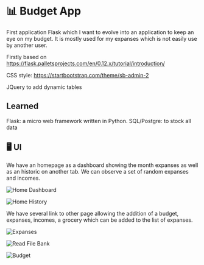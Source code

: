 # :bar_chart: Budget App
First application Flask which I want to evolve into an application to keep an eye on my budget.
It is mostly used for my expanses which is not easily use by another user.

Firstly based on https://flask.palletsprojects.com/en/0.12.x/tutorial/introduction/

CSS style: https://startbootstrap.com/theme/sb-admin-2

JQuery to add dynamic tables

## Learned

Flask: a micro web framework written in Python.
SQL/Postgre: to stock all data

## 	:desktop_computer: UI

We have an homepage as a dashboard showing the month expanses as well as an historic on another tab.
We can observe a set of random expanses and incomes.

![Home Dashboard](.github/My_Budget/static/image/Homepage.gif)

![Home History](.github/My_Budget/static/image/Homepage2.gif)

We have several link to other page allowing the addition of a budget, expanses, incomes, a grocery which can be added to the list of expanses.

![Expanses](.github/My_Budget/static/image/expanses.png)

![Read File Bank](.github/My_Budget/static/image/read_file.png)

![Budget](.github/My_Budget/static/image/read_file.png)